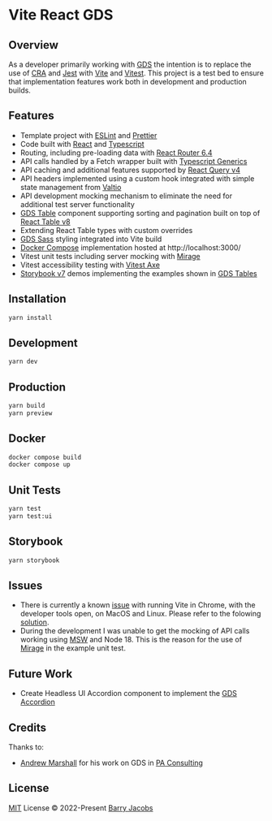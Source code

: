 # Vite React GDS

## Overview

As a developer primarily working with [GDS](https://design-system.service.gov.uk/) the intention is to replace the use of [CRA](https://reactjs.org/docs/create-a-new-react-app.html) and [Jest](https://jestjs.io/) with [Vite](https://vitejs.dev/) and [Vitest](https://vitest.dev/). This project is a test bed to ensure that implementation features work both in development and production builds.

## Features

- Template project with [ESLint](https://eslint.org/) and [Prettier](https://prettier.io/)
- Code built with [React](https://reactjs.org/) and [Typescript](https://www.typescriptlang.org/)
- Routing, including pre-loading data with [React Router 6.4](https://reactrouter.com/en/main)
- API calls handled by a Fetch wrapper built with [Typescript Generics](https://www.typescriptlang.org/docs/handbook/2/generics.html)
- API caching and additional features supported by [React Query v4](https://tanstack.com/query/v4/)
- API headers implemented using a custom hook integrated with simple state management from [Valtio](https://github.com/pmndrs/valtio)
- API development mocking mechanism to eliminate the need for additional test server functionality
- [GDS Table](https://design-system.service.gov.uk/components/table/) component supporting sorting and pagination built on top of [React Table v8](https://tanstack.com/table/v8/)
- Extending React Table types with custom overrides
- [GDS Sass](https://frontend.design-system.service.gov.uk/sass-api-reference/) styling integrated into Vite build
- [Docker Compose](https://docs.docker.com/compose/gettingstarted/) implementation hosted at http://localhost:3000/
- Vitest unit tests including server mocking with [Mirage](https://miragejs.com/)
- Vitest accessibility testing with [Vitest Axe](https://github.com/chaance/vitest-axe)
- [Storybook v7](https://storybook.js.org/docs/7.0/react/get-started/introduction) demos implementing the examples shown in [GDS Tables](https://design-system.service.gov.uk/components/table/)

## Installation

```bash
yarn install
```

## Development

```bash
yarn dev
```

## Production

```bash
yarn build
yarn preview
```

## Docker

```bash
docker compose build
docker compose up
```

## Unit Tests

```bash
yarn test
yarn test:ui
```

## Storybook

```bash
yarn storybook
```

## Issues

- There is currently a known [issue](https://github.com/vitejs/vite/issues/5310) with running Vite in Chrome, with the developer tools open, on MacOS and Linux. Please refer to the folowing [solution](https://wilsonmar.github.io/maximum-limits/).
- During the development I was unable to get the mocking of API calls working using [MSW](https://mswjs.io/) and Node 18. This is the reason for the use of [Mirage](https://miragejs.com/) in the example unit test.

## Future Work

- Create Headless UI Accordion component to implement the [GDS Accordion](https://design-system.service.gov.uk/components/accordion/)

## Credits

Thanks to:

- [Andrew Marshall](https://www.linkedin.com/in/andrew-marshall-210966/) for his work on GDS in [PA Consulting](https://www.paconsulting.com/)

## License

[MIT](./LICENSE) License © 2022-Present [Barry Jacobs](https://github.com/barryjacobs)
